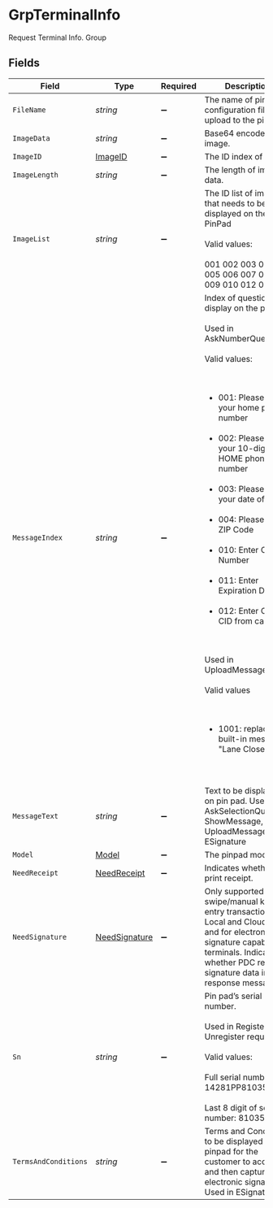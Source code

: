 # GrpTerminalInfo

Request Terminal Info. Group



## Fields

| Field                                                                                                                                                                                                                                                                                                                                                                                                                                                                                                                                             | Type                                                                                                                                                                                                                                                                                                                                                                                                                                                                                                                                              | Required                                                                                                                                                                                                                                                                                                                                                                                                                                                                                                                                          | Description                                                                                                                                                                                                                                                                                                                                                                                                                                                                                                                                       | Example                                                                                                                                                                                                                                                                                                                                                                                                                                                                                                                                           |
| ------------------------------------------------------------------------------------------------------------------------------------------------------------------------------------------------------------------------------------------------------------------------------------------------------------------------------------------------------------------------------------------------------------------------------------------------------------------------------------------------------------------------------------------------- | ------------------------------------------------------------------------------------------------------------------------------------------------------------------------------------------------------------------------------------------------------------------------------------------------------------------------------------------------------------------------------------------------------------------------------------------------------------------------------------------------------------------------------------------------- | ------------------------------------------------------------------------------------------------------------------------------------------------------------------------------------------------------------------------------------------------------------------------------------------------------------------------------------------------------------------------------------------------------------------------------------------------------------------------------------------------------------------------------------------------- | ------------------------------------------------------------------------------------------------------------------------------------------------------------------------------------------------------------------------------------------------------------------------------------------------------------------------------------------------------------------------------------------------------------------------------------------------------------------------------------------------------------------------------------------------- | ------------------------------------------------------------------------------------------------------------------------------------------------------------------------------------------------------------------------------------------------------------------------------------------------------------------------------------------------------------------------------------------------------------------------------------------------------------------------------------------------------------------------------------------------- |
| `FileName`                                                                                                                                                                                                                                                                                                                                                                                                                                                                                                                                        | *string*                                                                                                                                                                                                                                                                                                                                                                                                                                                                                                                                          | :heavy_minus_sign:                                                                                                                                                                                                                                                                                                                                                                                                                                                                                                                                | The name of pinpad configuration file that upload to the pinpad.<br/>                                                                                                                                                                                                                                                                                                                                                                                                                                                                             | CUSTPROMPT.PGZ                                                                                                                                                                                                                                                                                                                                                                                                                                                                                                                                    |
| `ImageData`                                                                                                                                                                                                                                                                                                                                                                                                                                                                                                                                       | *string*                                                                                                                                                                                                                                                                                                                                                                                                                                                                                                                                          | :heavy_minus_sign:                                                                                                                                                                                                                                                                                                                                                                                                                                                                                                                                | Base64 encode image.                                                                                                                                                                                                                                                                                                                                                                                                                                                                                                                              |                                                                                                                                                                                                                                                                                                                                                                                                                                                                                                                                                   |
| `ImageID`                                                                                                                                                                                                                                                                                                                                                                                                                                                                                                                                         | [ImageID](../../Models/Shared/ImageID.md)                                                                                                                                                                                                                                                                                                                                                                                                                                                                                                         | :heavy_minus_sign:                                                                                                                                                                                                                                                                                                                                                                                                                                                                                                                                | The ID index of image.                                                                                                                                                                                                                                                                                                                                                                                                                                                                                                                            |                                                                                                                                                                                                                                                                                                                                                                                                                                                                                                                                                   |
| `ImageLength`                                                                                                                                                                                                                                                                                                                                                                                                                                                                                                                                     | *string*                                                                                                                                                                                                                                                                                                                                                                                                                                                                                                                                          | :heavy_minus_sign:                                                                                                                                                                                                                                                                                                                                                                                                                                                                                                                                | The length of image data.                                                                                                                                                                                                                                                                                                                                                                                                                                                                                                                         |                                                                                                                                                                                                                                                                                                                                                                                                                                                                                                                                                   |
| `ImageList`                                                                                                                                                                                                                                                                                                                                                                                                                                                                                                                                       | *string*                                                                                                                                                                                                                                                                                                                                                                                                                                                                                                                                          | :heavy_minus_sign:                                                                                                                                                                                                                                                                                                                                                                                                                                                                                                                                | The ID list of image that needs to be displayed on the PinPad<br><br/>Valid values:<br><br/>001 002 003 004 005 006 007 008 009 010 012 013<br/>                                                                                                                                                                                                                                                                                                                                                                                                  |                                                                                                                                                                                                                                                                                                                                                                                                                                                                                                                                                   |
| `MessageIndex`                                                                                                                                                                                                                                                                                                                                                                                                                                                                                                                                    | *string*                                                                                                                                                                                                                                                                                                                                                                                                                                                                                                                                          | :heavy_minus_sign:                                                                                                                                                                                                                                                                                                                                                                                                                                                                                                                                | Index of question display on the pin pad.<br><br/>Used in AskNumberQuestion<br><br/>Valid values:<br><br/><ul><br/>  <li>001: Please enter your home phone number</li><br/>  <li>002: Please enter your 10-digit HOME phone number</li><br/>  <li>003: Please enter your date of birth</li><br/>  <li>004: Please Enter ZIP Code</li><br/>  <li>010: Enter Card Number</li><br/>  <li>011: Enter Expiration Date</li><br/>  <li>012: Enter CVV or CID from card</li><br/></ul><br/>Used in UploadMessage<br><br/>Valid values<br><br/><ul><br/>  <li>1001: replace built-in message "Lane Closed"</li><br/></ul><br/> |                                                                                                                                                                                                                                                                                                                                                                                                                                                                                                                                                   |
| `MessageText`                                                                                                                                                                                                                                                                                                                                                                                                                                                                                                                                     | *string*                                                                                                                                                                                                                                                                                                                                                                                                                                                                                                                                          | :heavy_minus_sign:                                                                                                                                                                                                                                                                                                                                                                                                                                                                                                                                | Text to be displayed on pin pad. Used in AskSelectionQuestion, ShowMessage, UploadMessage, ESignature<br/>                                                                                                                                                                                                                                                                                                                                                                                                                                        |                                                                                                                                                                                                                                                                                                                                                                                                                                                                                                                                                   |
| `Model`                                                                                                                                                                                                                                                                                                                                                                                                                                                                                                                                           | [Model](../../Models/Shared/Model.md)                                                                                                                                                                                                                                                                                                                                                                                                                                                                                                             | :heavy_minus_sign:                                                                                                                                                                                                                                                                                                                                                                                                                                                                                                                                | The pinpad model.                                                                                                                                                                                                                                                                                                                                                                                                                                                                                                                                 |                                                                                                                                                                                                                                                                                                                                                                                                                                                                                                                                                   |
| `NeedReceipt`                                                                                                                                                                                                                                                                                                                                                                                                                                                                                                                                     | [NeedReceipt](../../Models/Shared/NeedReceipt.md)                                                                                                                                                                                                                                                                                                                                                                                                                                                                                                 | :heavy_minus_sign:                                                                                                                                                                                                                                                                                                                                                                                                                                                                                                                                | Indicates whether to print receipt.<br/>                                                                                                                                                                                                                                                                                                                                                                                                                                                                                                          | N                                                                                                                                                                                                                                                                                                                                                                                                                                                                                                                                                 |
| `NeedSignature`                                                                                                                                                                                                                                                                                                                                                                                                                                                                                                                                   | [NeedSignature](../../Models/Shared/NeedSignature.md)                                                                                                                                                                                                                                                                                                                                                                                                                                                                                             | :heavy_minus_sign:                                                                                                                                                                                                                                                                                                                                                                                                                                                                                                                                | Only supported for swipe/manual key entry transactions in Local and Cloud PDC and for electronic signature capable terminals. Indicates whether PDC returns signature data in response message.                                                                                                                                                                                                                                                                                                                                                   |                                                                                                                                                                                                                                                                                                                                                                                                                                                                                                                                                   |
| `Sn`                                                                                                                                                                                                                                                                                                                                                                                                                                                                                                                                              | *string*                                                                                                                                                                                                                                                                                                                                                                                                                                                                                                                                          | :heavy_minus_sign:                                                                                                                                                                                                                                                                                                                                                                                                                                                                                                                                | Pin pad’s serial number.<br><br/>Used in Register, Unregister request.<br><br/>Valid values:<br><br/>Full serial number: 14281PP81035776,<br><br/>Last 8 digit of serial number: 81035776<br/>                                                                                                                                                                                                                                                                                                                                                    | 81035776                                                                                                                                                                                                                                                                                                                                                                                                                                                                                                                                          |
| `TermsAndConditions`                                                                                                                                                                                                                                                                                                                                                                                                                                                                                                                              | *string*                                                                                                                                                                                                                                                                                                                                                                                                                                                                                                                                          | :heavy_minus_sign:                                                                                                                                                                                                                                                                                                                                                                                                                                                                                                                                | Terms and Conditions to be displayed on the pinpad for the customer to accept and then capture an electronic signature. Used in ESignature.<br/>                                                                                                                                                                                                                                                                                                                                                                                                  |                                                                                                                                                                                                                                                                                                                                                                                                                                                                                                                                                   |